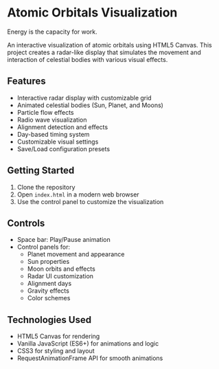# Atomic Orbitals Visualization

Energy is the capacity for work.

An interactive visualization of atomic orbitals using HTML5 Canvas. This project creates a radar-like display that simulates the movement and interaction of celestial bodies with various visual effects.

## Features

- Interactive radar display with customizable grid
- Animated celestial bodies (Sun, Planet, and Moons)
- Particle flow effects
- Radio wave visualization
- Alignment detection and effects
- Day-based timing system
- Customizable visual settings
- Save/Load configuration presets

## Getting Started

1. Clone the repository
2. Open `index.html` in a modern web browser
3. Use the control panel to customize the visualization

## Controls

- Space bar: Play/Pause animation
- Control panels for:
  - Planet movement and appearance
  - Sun properties
  - Moon orbits and effects
  - Radar UI customization
  - Alignment days
  - Gravity effects
  - Color schemes

## Technologies Used

- HTML5 Canvas for rendering
- Vanilla JavaScript (ES6+) for animations and logic
- CSS3 for styling and layout
- RequestAnimationFrame API for smooth animations
